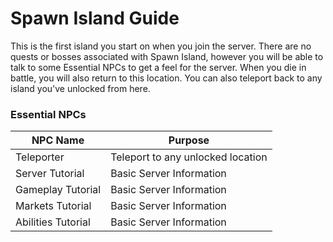# Spawn Island Guide

This is the first island you start on when you join the server. There are no quests or bosses associated with Spawn Island, however you will be able to talk to some Essential NPCs to get a feel for the server. When you die in battle, you will also return to this location. You can also teleport back to any island you've unlocked from here.

### Essential NPCs

| NPC Name              | Purpose                           |
|-------------          |-----------                        |
| Teleporter            | Teleport to any unlocked location |
| Server Tutorial       | Basic Server Information          |
| Gameplay Tutorial     | Basic Server Information          |
| Markets Tutorial      | Basic Server Information          |
| Abilities Tutorial    | Basic Server Information          |
